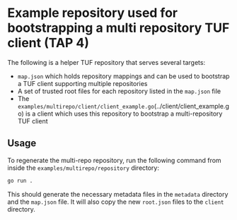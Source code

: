 # Example repository used for bootstrapping a multi repository TUF client (TAP 4)

The following is a helper TUF repository that serves several targets:

- `map.json` which holds repository mappings and can be used to bootstrap a TUF client supporting multiple repositories
- A set of trusted root files for each repository listed in the `map.json` file
- The `examples/multirepo/client/client_example.go`(../client/client_example.go) is a client which uses this repository to bootstrap a multi-repository TUF client

## Usage

To regenerate the multi-repo repository,
run the following command from inside the `examples/multirepo/repository` directory:

```bash
go run .
```

This should generate the necessary metadata files in the `metadata` directory and the `map.json` file.
It will also copy the new `root.json` files to the `client` directory.
